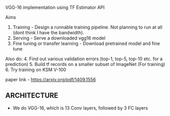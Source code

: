 VGG-16 implementation using TF Estimator API

Aims
1. Training - Design a runnable training pipeline. Not planning to run at all (dont think I have the bandwidth).
2. Serving - Serve a downloaded vgg16 model
3. Fine tuning or transfer learning - Download pretrained model and fine tune

Also do:
4. Find out various validation errors (top-1, top-5, top-10 etc. for a prediction)
5. Build tf records on a smaller subset of ImageNet (For training)
6. Try training on KSM V-100

paper link - https://arxiv.org/pdf/1409.1556

## ARCHITECTURE
- We do VGG-16, which is 13 Conv layers, followed by 3 FC layers